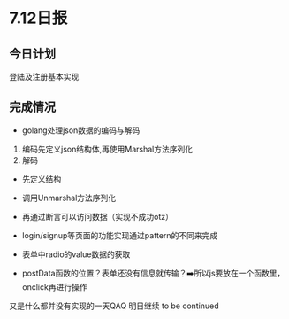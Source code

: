 # 7.12日报

## 今日计划
登陆及注册基本实现

## 完成情况
* golang处理json数据的编码与解码
1. 编码先定义json结构体,再使用Marshal方法序列化
2. 解码
  * 先定义结构
  * 调用Unmarshal方法序列化
  * 再通过断言可以访问数据（实现不成功otz）


* login/signup等页面的功能实现通过pattern的不同来完成
* 表单中radio的value数据的获取
* postData函数的位置？表单还没有信息就传输？➡️所以js要放在一个函数里，onclick再进行操作




又是什么都并没有实现的一天QAQ
明日继续
to be continued
